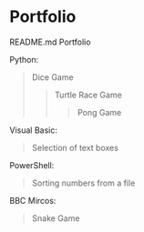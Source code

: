 # Portfolio
README.md
Portfolio

Python:
>Dice Game
>>Turtle Race Game
>>>Pong Game

Visual Basic:
>Selection of text boxes

PowerShell:
>Sorting numbers from a file

BBC Mircos:
>Snake Game
